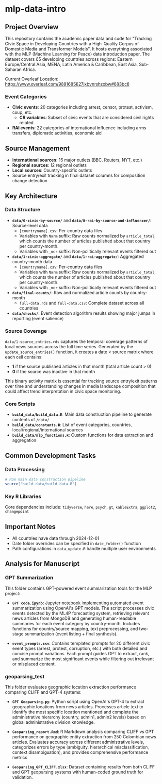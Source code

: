 # mlp-data-intro

## Project Overview

This repository contains the academic paper data and code for "Tracking Civic Space in Developing Countries with a High-Quality Corpus of Domestic Media and Transformer Models". It hosts everything associated with the MLP (Machine Learning for Peace) data introduction paper. The dataset covers 65 developing countries across regions: Eastern Europe/Central Asia, MENA, Latin America & Caribbean, East Asia, Sub-Saharan Africa.

Current Overleaf Location: https://www.overleaf.com/9891685827jxbvnrshzxbw#683bc8

### Event Categories
- **Civic events**: 20 categories including arrest, censor, protest, activism, coup, etc.
  - **CR variables**: Subset of civic events that are considered civil rights related
- **RAI events**: 22 categories of international influence including arms transfers, diplomatic activities, economic aid

## Source Management
- **International sources**: 16 major outlets (BBC, Reuters, NYT, etc.)
- **Regional sources**: 12 regional outlets
- **Local sources**: Country-specific outlets
- Source entry/exit tracking in final dataset columns for composition change detection


## Key Architecture

### Data Structure
- **`data/0-civic-by-source/`** and **`data/0-rai-by-source-and-influencer/`**: Source-level data
  - `[countryname].csv`: Per-country data files
  - Variables with `Norm` suffix: Raw counts normalized by `article_total`, which counts the number of articles published about that country per country-month.
  - Variables with `_ncr` suffix: Non-politically relevant events filtered out
- **`data/1-civic-aggregate/`** and **`data/1-rai-aggregate/`**: Aggregated country-month data
  - `[countryname].csv`: Per-country data files
  - Variables with `Norm` suffix: Raw counts normalized by `article_total`, which counts the number of articles published about that country per country-month.
  - Variables with `_ncr` suffix: Non-politically relevant events filtered out
- **`data/final-counts/`**: Raw and normalized article counts by country-month
  - `full-data.rds` and `full-data.csv`: Complete dataset across all countries
- **`data/shocks/`**: Event detection algorithm results showing major jumps in reporting (event salience) 

### Source Coverage
`data/1-source_entries.rds` captures the temporal coverage patterns of local news sources across the full time series. Generated by the `update_source_entries()` function, it creates a date × source matrix where each cell contains:
- **1** if the source published articles in that month (total article count > 0)  
- **0** if the source was inactive in that month

This binary activity matrix is essential for tracking source entry/exit patterns over time and understanding changes in media landscape composition that could affect trend interpretation in civic space monitoring. 

### Core Scripts
- **`build_data/build_data.R`**: Main data construction pipeline to generate contents of `/data/`
- **`build_data/constants.R`**: List of event categories, countries, local/regional/international sources
- **`build_data/mlp_functions.R`**: Custom functions for data extraction and aggregation


## Common Development Tasks

### Data Processing
```r
# Run main data construction pipeline
source("build_data/build_data.R")

```

### Key R Libraries
Core dependencies include: `tidyverse`, `here`, `psych`, `gt`, `kableExtra`, `ggplot2`, `changepoint`


## Important Notes
- All countries have data through 2024-12-01
- Date folder overrides can be specified in `date_folder()` function
- Path configurations in `data_update.R` handle multiple user environments


## Analysis for Manuscript

### GPT Summarization

This folder contains GPT-powered event summarization tools for the MLP project:

- **`GPT code.ipynb`**: Jupyter notebook implementing automated event summarization using OpenAI's GPT models. The script processes civic events detected by the ML4P forecasting system, retrieving relevant news articles from MongoDB and generating human-readable summaries for each event category by country-month. Includes functions for country/source mapping, text preprocessing, and two-stage summarization (event listing + final synthesis).

- **`event_prompts.csv`**: Contains templated prompts for 20 different civic event types (arrest, protest, corruption, etc.) with both detailed and concise prompt variations. Each prompt guides GPT to extract, rank, and summarize the most significant events while filtering out irrelevant or misplaced content.

### geoparsing_test

This folder evaluates geographic location extraction performance comparing CLIFF and GPT-4 systems:

- **`GPT Geoparsing.py`**: Python script using OpenAI's GPT-4 to extract geographic locations from news articles. Processes article text to identify the most specific location mentioned and complete the administrative hierarchy (country, admin1, admin2 levels) based on global administrative division knowledge.

- **`Geoparsing_report.Rmd`**: R Markdown analysis comparing CLIFF vs GPT performance on geographic entity extraction from 250 Colombian news articles. Evaluates accuracy across different administrative levels, categorizes errors by type (ambiguity, hierarchical misclassification, context disambiguation), and provides comprehensive performance metrics.

- **`Geoparsing_GPT_CLIFF.xlsx`**: Dataset containing results from both CLIFF and GPT geoparsing systems with human-coded ground truth for validation.

